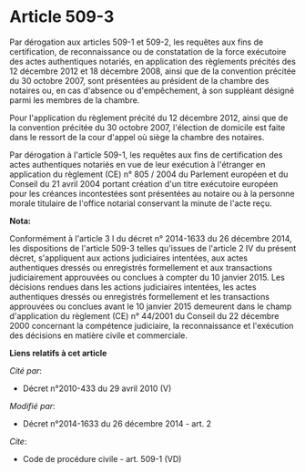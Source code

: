 # Article 509-3

Par dérogation aux articles 509-1 et 509-2, les requêtes aux fins de certification, de reconnaissance ou de constatation de
la force exécutoire des actes authentiques notariés, en application des règlements précités des 12 décembre 2012  et 18
décembre 2008, ainsi que de la convention précitée du 30 octobre 2007, sont présentées au président de la chambre des
notaires ou, en cas d'absence ou d'empêchement, à son suppléant désigné parmi les membres de la chambre. 

Pour l'application du règlement précité du 12 décembre 2012, ainsi que de la convention précitée du 30 octobre 2007,
l'élection de domicile est faite dans le ressort de la cour d'appel où siège la chambre des notaires. 

Par dérogation à l'article 509-1, les requêtes aux fins de certification des actes authentiques notariés en vue de leur
exécution à l'étranger en application du règlement (CE) n° 805 / 2004 du Parlement européen et du Conseil du 21 avril 2004
portant création d'un titre exécutoire européen pour les créances incontestées sont présentées au notaire ou à la personne
morale titulaire de l'office notarial conservant la minute de l'acte reçu.

**Nota:**

Conformément à l'article 3 I du décret n° 2014-1633 du 26 décembre     2014, les dispositions de l'article 509-3 telles
qu'issues de l'article   2   IV du présent décret, s'appliquent aux actions judiciaires   intentées,   aux actes authentiques
dressés ou enregistrés formellement   et aux   transactions judiciairement approuvées ou conclues à compter  du  10   janvier
2015. Les décisions rendues dans les actions  judiciaires    intentées, les actes authentiques dressés ou enregistrés
formellement  et   les transactions approuvées ou conclues avant le 10  janvier 2015    demeurent dans le champ d'application
du règlement (CE)  n° 44/2001 du    Conseil du 22 décembre 2000 concernant la compétence  judiciaire, la    reconnaissance et
l'exécution des décisions en matière  civile et    commerciale.

**Liens relatifs à cet article**

_Cité par_:

  - Décret n°2010-433 du 29 avril 2010 (V)

_Modifié par_:

  - Décret n°2014-1633 du 26 décembre 2014 - art. 2

_Cite_:

  - Code de procédure civile - art. 509-1 (VD)
